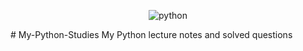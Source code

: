 <p align="center"> <img src="https://www.google.com/url?sa=i&url=https%3A%2F%2Fbymmb.com%2Fpython3-nedir-ne-ise-yarar%2F&psig=AOvVaw2KBgCCc5H4-NrXkg13hZZy&ust=1630749294310000&source=images&cd=vfe&ved=0CAsQjRxqFwoTCIix0trE4vICFQAAAAAdAAAAABAD" alt="python" /> </p>
# My-Python-Studies
My Python lecture notes and solved questions
